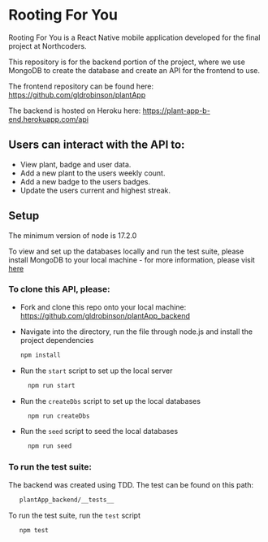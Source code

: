 # Rooting For You
Rooting For You is a React Native mobile application developed for the final project at Northcoders. 

This repository is for the backend portion of the project, where we use MongoDB to create the database and create an API for the frontend to use. 

The frontend repository can be found here: https://github.com/gldrobinson/plantApp

The backend is hosted on Heroku here: https://plant-app-b-end.herokuapp.com/api

## Users can interact with the API to:

- View plant, badge and user data.
- Add a new plant to the users weekly count.
- Add a new badge to the users badges.
- Update the users current and highest streak.


## Setup
The minimum version of node is 17.2.0 

To view and set up the databases locally and run the test suite, please install MongoDB to your local machine - for more information, please visit [here](https://www.mongodb.com/)
### To clone this API, please:

- Fork and clone this repo onto your local machine: https://github.com/gldrobinson/plantApp_backend
- Navigate into the directory, run the file through node.js and install the project dependencies
  ```sh
  npm install
  ```


- Run the `start` script to set up the local server

  ```sh
    npm run start
  ```
 - Run the `createDbs` script to set up the local databases

	  ```sh
	    npm run createDbs
	  ```
- Run the `seed` script to seed the local databases

  ```sh
    npm run seed
  ```

### To run the test suite: 
The backend was created using TDD. The test can be found on this path: 
 ```sh
    plantApp_backend/__tests__
  ```
To run the test suite, run the `test` script
 ```sh
    npm test
  ```

